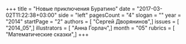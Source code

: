 +++
title = "Новые приключения Буратино"
date = "2017-03-02T11:22:38+03:00"
side = "left"
pagesCount = "4"
slogan = ""
year = "2014"
startPage = "2"
authors = [ "Сергей Дворянинов",]
issues = [ "2014_05",]
illustrators = [ "Анна Горлач",]
month = "05"
rubrics = [ "Математические сказки",]
+++
